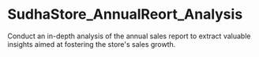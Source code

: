 # SudhaStore_AnnualReort_Analysis
Conduct an in-depth analysis of the annual sales report to extract valuable insights aimed at fostering the store's sales growth.
